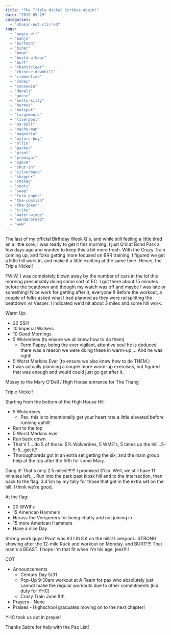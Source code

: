 ```yaml
---
title: "The Triple Nickel Strikes Again!"
date: "2019-05-29"
categories: 
  - "shakin-not-stirred"
tags: 
  - "angry-elf"
  - "banjo"
  - "bartman"
  - "biner"
  - "bogo"
  - "build-a-bear"
  - "burt"
  - "chanticleer"
  - "chinese-downhill"
  - "clementine"
  - "coney"
  - "coxswain"
  - "denali"
  - "goose"
  - "hello-kitty"
  - "hermes"
  - "hotspot"
  - "largemouth"
  - "liverpool"
  - "ma-bell"
  - "macho-man"
  - "magnolia"
  - "nature-boy"
  - "ollie"
  - "parker"
  - "pivot"
  - "prodigal"
  - "sabre"
  - "shut-in"
  - "silverback"
  - "skipper"
  - "smokey"
  - "snots"
  - "swag"
  - "term-paper"
  - "the-commish"
  - "the-joker"
  - "trike"
  - "water-wings"
  - "wonderbread"
  - "www"
---
```


The last of my official Birthday Week Q's, and while still feeling a little tired an a little sore, I was ready to get it this morning. I just Q'd at Bond Park a few days ago and wanted to keep this a bit more fresh. With the Crazy Train coming up, and folks getting more focused on BRR training, I figured we get a little hill work in, and make it a little exciting at the same time. Hence, the Triple Nickel!

FWIW, I was completely blown away by the number of cars in the lot this morning presumably doing some sort of EC. I got there about 15 minutes before the beatdown and thought my watch was off and maybe I was late or something! Nice work for getting after it, everyone!!! Before the workout, a couple of folks asked what I had planned as they were railsplitting the beatdown vs Vesper. I indicated we'd hit about 3 miles and some hill work.

Warm Up:

- 20 SSH
- 10 Imperial Walkers
- 10 Good Mornings
- 5 Wolverines (to ensure we all knew how to do them)
    - Term Pappy, being the ever vigilant, attentive soul he is deduced there was a reason we were doing these in warm-up.... And he was right!
- 5 Worst Merkins Ever (to ensure we also knew how to do THEM.)
- I was actually planning a couple more warm-up exercises, but figured that was enough and would could just go get after it.

Mosey to the Mary O'Dell / High House entrance for The Thang

Triple Nickel!

Starting from the bottom of the High House Hill:

- 5 Wolverines
    - Pax, this is to intentionally get your heart rate a little elevated before running uphill!
- Run to the top
- 5 Worst Merkins ever
- Run back down.
- That's 1....do 5 of those. 5% Wolverines, 5 WME's, 5 times up the hill...5-5-5...get it?
- Thoroughbreds got in an extra set getting the six, and the main group help at the top after the fifth for some Mary.

Dang it! That's only 2.5 miles!!!!!!! I promised 3'ish. Well, we still have 11 minutes left.... Run into the park past kiosk hill and to the intersection, then back to the flag. 3.4'ish by my tally for those that got in the extra set on the hill. I think we're good.

At the flag:

- 20 WWII's
- 15 American Hammers
- Harass the Versperers for being chatty and not joining in
- 15 more American Hammers
- Have a nice Day

Strong work guys! Pivot was KILLING it on the hills! Liverpool...STRONG showing after the 12-mile Ruck and workout on Monday. and BURT!!!! That man's a BEAST. I hope I'm that fit when I'm his age, jeez!!!!

COT

- Announcements
    - Century Day 5/31
    - Pop-Up 9:30am workout at A-Team for pax who absolutely just cannot make the regular workouts due to other commitments (kid duty for YHC)
    - Crazy Train June 8th
- Prayers - None
- Praises - Highschool graduates moving on to the next chapter!

YHC took us out in prayer!

Thanks Sabre for help with the Pax List!
